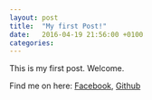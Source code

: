 ```yaml
---
layout: post
title:  "My first Post!"
date:   2016-04-19 21:56:00 +0100
categories:
---
```


This is my first post. Welcome.


Find me on here:
[Facebook][facebook], [Github][github]

[facebook]: https://www.facebook.com/pj.murray.nz
[github]: https://github.com/pjmurray
